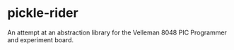 # pickle-rider
An attempt at an abstraction library for the Velleman 8048 PIC Programmer and experiment board.
